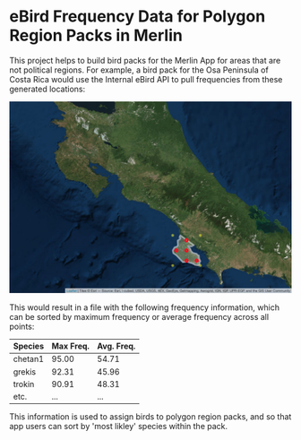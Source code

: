 # eBird Frequency Data for Polygon Region Packs in Merlin

This project helps to build bird packs for the Merlin App for areas that are not political regions. For example, a bird pack for the Osa Peninsula of Costa Rica would use the Internal eBird API to pull frequencies from these generated locations:


![alt text](https://github.com/GatesDupont/MerlinPolygonPacks/blob/master/CR-Osa%20API%20points.png)

This would result in a file with the following frequency information, which can be sorted by maximum frequency or average frequency across all points:

| Species | Max Freq. | Avg. Freq. |
| ------- | --------- | ---------- |
| chetan1 | 95.00     | 54.71      |
| grekis  | 92.31     | 45.96      |
| trokin  | 90.91     | 48.31      |
| etc.    | ...       | ...        |

This information is used to assign birds to polygon region packs, and so that app users can sort by 'most likley' species within the pack.
